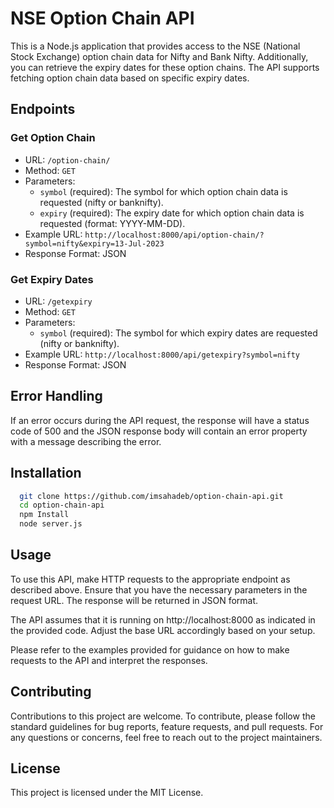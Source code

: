 # NSE Option Chain API

This is a Node.js application that provides access to the NSE (National Stock Exchange) option chain data for Nifty and Bank Nifty. Additionally, you can retrieve the expiry dates for these option chains. The API supports fetching option chain data based on specific expiry dates.



## Endpoints

### Get Option Chain

- URL: `/option-chain/`
- Method: `GET`
- Parameters:
  - `symbol` (required): The symbol for which option chain data is requested (nifty or banknifty).
  - `expiry` (required): The expiry date for which option chain data is requested (format: YYYY-MM-DD).
- Example URL: `http://localhost:8000/api/option-chain/?symbol=nifty&expiry=13-Jul-2023`
- Response Format: JSON

### Get Expiry Dates

- URL: `/getexpiry`
- Method: `GET`
- Parameters:
  - `symbol` (required): The symbol for which expiry dates are requested (nifty or banknifty).
- Example URL: `http://localhost:8000/api/getexpiry?symbol=nifty`
- Response Format: JSON

## Error Handling

If an error occurs during the API request, the response will have a status code of 500 and the JSON response body will contain an error property with a message describing the error.

## Installation
```bash
  git clone https://github.com/imsahadeb/option-chain-api.git
  cd option-chain-api
  npm Install
  node server.js
```
    

## Usage

To use this API, make HTTP requests to the appropriate endpoint as described above. Ensure that you have the necessary parameters in the request URL. The response will be returned in JSON format.

The API assumes that it is running on http://localhost:8000 as indicated in the provided code. Adjust the base URL accordingly based on your setup.

Please refer to the examples provided for guidance on how to make requests to the API and interpret the responses.

## Contributing

Contributions to this project are welcome. To contribute, please follow the standard guidelines for bug reports, feature requests, and pull requests. For any questions or concerns, feel free to reach out to the project maintainers.

## License

This project is licensed under the MIT License.
